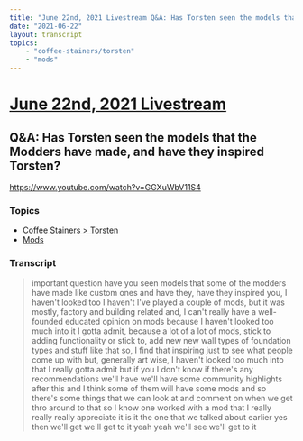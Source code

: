 ```yaml
---
title: "June 22nd, 2021 Livestream Q&A: Has Torsten seen the models that the Modders have made, and have they inspired Torsten?"
date: "2021-06-22"
layout: transcript
topics:
    - "coffee-stainers/torsten"
    - "mods"
---
```

# [June 22nd, 2021 Livestream](../2021-06-22.md)
## Q&A: Has Torsten seen the models that the Modders have made, and have they inspired Torsten?
https://www.youtube.com/watch?v=GGXuWbV11S4

### Topics
* [Coffee Stainers > Torsten](../topics/coffee-stainers/torsten.md)
* [Mods](../topics/mods.md)

### Transcript

> important question have you seen models that some of the modders have made like custom ones and have they, have they inspired you, I haven't looked too I haven't I've played a couple of mods, but it was mostly, factory and building related and, I can't really have a well-founded educated opinion on mods because I haven't looked too much into it I gotta admit, because a lot of a lot of mods, stick to adding functionality or stick to, add new new wall types of foundation types and stuff like that so, I find that inspiring just to see what people come up with but, generally art wise, I haven't looked too much into that I really gotta admit but if you I don't know if there's any recommendations we'll have we'll have some community highlights after this and I think some of them will have some mods and so there's some things that we can look at and comment on when we get thro around to that so I know one worked with a mod that I really really really appreciate it is it the one that we talked about earlier yes then we'll get we'll get to it yeah yeah we'll see we'll get to it
